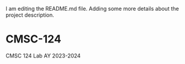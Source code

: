 I am editing the README.md file. Adding some more details about the project description. 
# CMSC-124
CMSC 124 Lab AY 2023-2024
